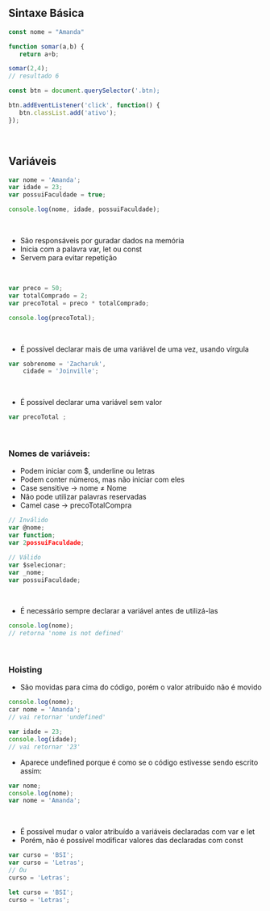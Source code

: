 ## Sintaxe Básica

```javascript
const nome = "Amanda"

function somar(a,b) {
   return a+b;

somar(2,4);
// resultado 6
```

```javascript
const btn = document.querySelector('.btn);

btn.addEventListener('click', function() {
   btn.classList.add('ativo');
});
```
<br />

## Variáveis

```javascript
var nome = 'Amanda';
var idade = 23;
var possuiFaculdade = true;

console.log(nome, idade, possuiFaculdade);
```
<br />

- São responsáveis por guradar dados na memória
- Inicia com a palavra var, let ou const
- Servem para evitar repetição

<br />

```javascript
var preco = 50;
var totalComprado = 2;
var precoTotal = preco * totalComprado;

console.log(precoTotal);
```
<br />

- É possível declarar mais de uma variável de uma vez, usando vírgula
```javascript
var sobrenome = 'Zacharuk', 
    cidade = 'Joinville';
```
<br />

- É possível declarar uma variável sem valor
```javascript
var precoTotal ;
```
<br />

### Nomes de variáveis:
- Podem iniciar com $, underline ou letras
- Podem conter números, mas não iniciar com eles
- Case sensitive → nome ≠ Nome
- Não pode utilizar palavras reservadas
- Camel case → precoTotalCompra
```javascript
// Inválido
var @nome;
var function;
var 2possuiFaculdade;

// Válido
var $selecionar;
var _nome;
var possuiFaculdade;
```
<br />

- É necessário sempre declarar a variável antes de utilizá-las 
```javascript
console.log(nome);
// retorna 'nome is not defined'
```
<br />

### Hoisting
- São movidas para cima do código, porém o valor atribuído não é movido
```javascript
console.log(nome);
car nome = 'Amanda';
// vai retornar 'undefined'

var idade = 23;
console.log(idade);
// vai retornar '23'
```
- Aparece undefined porque é como se o código estivesse sendo escrito assim:
```javascript
var nome;
console.log(nome);
var nome = 'Amanda';
```
<br />

- É possível mudar o valor atribuído a variáveis declaradas com var e let
- Porém, não é possível modificar valores das declaradas com const

```javascript
var curso = 'BSI';
var curso = 'Letras';
// Ou
curso = 'Letras';

let curso = 'BSI';
curso = 'Letras';
```


